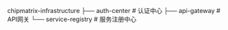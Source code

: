 chipmatrix-infrastructure
├── auth-center      # 认证中心
├── api-gateway      # API网关
└── service-registry # 服务注册中心
